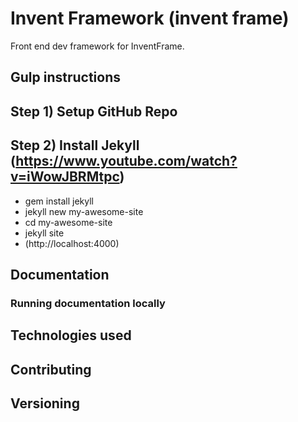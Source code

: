 # Invent Framework (invent frame)

Front end dev framework for InventFrame.  

<!--  - [Gulp instructions](#gulp)
 - [Documentation](#documentation)
 - [Technologies used](#technologies)
 - [Contributing](#contributing)
 - [Versioning](#versioning) -->


## Gulp instructions

<!-- Documentation on how to set up and use Gulp will be created in this space.
 -->

## Step 1) Setup GitHub Repo

## Step 2) Install Jekyll (https://www.youtube.com/watch?v=iWowJBRMtpc)


- gem install jekyll
- jekyll new my-awesome-site
- cd my-awesome-site
- jekyll site
- (http://localhost:4000)


## Documentation

<!-- This framwork's documentation, included in this repo in the root directory, is built with [Jekyll](http://jekyllrb.com).
 -->
### Running documentation locally

<!-- 1. If necessary, [install Jekyll](http://jekyllrb.com/docs/installation) (requires v2.1.x).
  - **Windows users:** Read [this unofficial guide](https://github.com/juthilo/run-jekyll-on-windows/) to get Jekyll up and running without problems. We use Pygments for syntax highlighting, so make sure to read the sections on installing Python and Pygments.
2. From the root `/invent-framework` directory, run `jekyll serve` in the command line.
3. Open <http://localhost:9001> in your browser.

Learn more about using Jekyll by reading its [documentation](http://jekyllrb.com/docs/home/).
 -->

## Technologies used
<!-- 
This will document all the third-party code we use. So far, this includes:

- Bootstrap SASS version (currently version 3.2)
- Foundation (CSS/JS framework -- using only select elements from this)
- Modernizr (Feature detection library and HTML5 polyfill)
- Bourbon (SASS mixins)
- Selectivizr (IE8 support)
- Respond.js (IE8 support) 
- FastClick (JS lib that eliminates delay on click for mobile devices)
- FontAwesome (Icon font library)
 -->

## Contributing
<!-- 
Please read through our [contributing guidelines](https://github.com/michaelbowlin/invent-framework/CONTRIBUTING.md). Included are directions for opening issues, coding standards, and notes on development.

Editor preferences are available in the [editor config](https://github.com/michaelbowlin/invent-framework/.editorconfig) for easy use in common text editors. Read more and download plugins at <http://editorconfig.org>.
 -->

## Versioning

<!-- For transparency into our release cycle and in striving to maintain backward compatibility, this framework is maintained under [the Semantic Versioning guidelines](http://semver.org/). -->






